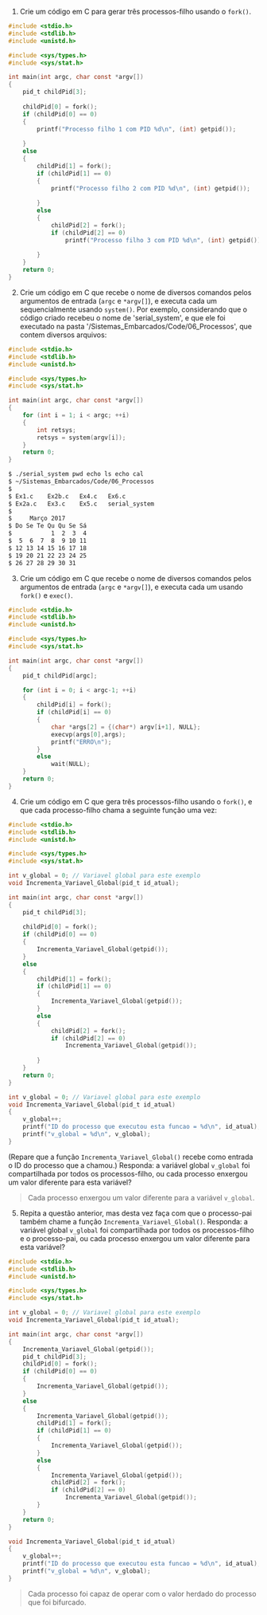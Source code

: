 1. Crie um código em C para gerar três processos-filho usando o `fork()`.

```c
#include <stdio.h>
#include <stdlib.h>
#include <unistd.h>

#include <sys/types.h>
#include <sys/stat.h>

int main(int argc, char const *argv[])
{
	pid_t childPid[3];
			
	childPid[0] = fork();
	if (childPid[0] == 0)
	{
		printf("Processo filho 1 com PID %d\n", (int) getpid());
		
	}
	else
	{
		childPid[1] = fork();
		if (childPid[1] == 0)
		{
			printf("Processo filho 2 com PID %d\n", (int) getpid());
			
		}
		else
		{
			childPid[2] = fork();
			if (childPid[2] == 0)
				printf("Processo filho 3 com PID %d\n", (int) getpid());
				
		}
	}
	return 0;
}
```

2. Crie um código em C que recebe o nome de diversos comandos pelos argumentos de entrada (`argc` e `*argv[]`), e executa cada um sequencialmente usando `system()`. Por exemplo, considerando que o código criado recebeu o nome de 'serial_system', e que ele foi executado na pasta '/Sistemas_Embarcados/Code/06_Processos', que contem diversos arquivos:

```c
#include <stdio.h>
#include <stdlib.h>
#include <unistd.h>

#include <sys/types.h>
#include <sys/stat.h>

int main(int argc, char const *argv[])
{
	for (int i = 1; i < argc; ++i)
	{
		int retsys;
		retsys = system(argv[i]);
	}
	return 0;
}
```

```bash
$ ./serial_system pwd echo ls echo cal
$ ~/Sistemas_Embarcados/Code/06_Processos
$
$ Ex1.c    Ex2b.c   Ex4.c   Ex6.c
$ Ex2a.c   Ex3.c    Ex5.c   serial_system
$
$     Março 2017
$ Do Se Te Qu Qu Se Sá
$           1  2  3  4
$  5  6  7  8  9 10 11
$ 12 13 14 15 16 17 18
$ 19 20 21 22 23 24 25
$ 26 27 28 29 30 31
```

3. Crie um código em C que recebe o nome de diversos comandos pelos argumentos de entrada (`argc` e `*argv[]`), e executa cada um usando `fork()` e `exec()`.

```c
#include <stdio.h>
#include <stdlib.h>
#include <unistd.h>

#include <sys/types.h>
#include <sys/stat.h>

int main(int argc, char const *argv[])
{
	pid_t childPid[argc];

	for (int i = 0; i < argc-1; ++i)
	{
		childPid[i] = fork();
		if (childPid[i] == 0)
		{
			char *args[2] = {(char*) argv[i+1], NULL};
			execvp(args[0],args);
			printf("ERRO\n");
		}	
		else
			wait(NULL);
	}
	return 0;
}
```

4. Crie um código em C que gera três processos-filho usando o `fork()`, e que cada processo-filho chama a seguinte função uma vez:

```c
#include <stdio.h>
#include <stdlib.h>
#include <unistd.h>

#include <sys/types.h>
#include <sys/stat.h>

int v_global = 0; // Variavel global para este exemplo
void Incrementa_Variavel_Global(pid_t id_atual);

int main(int argc, char const *argv[])
{
	pid_t childPid[3];
			
	childPid[0] = fork();
	if (childPid[0] == 0)
	{
		Incrementa_Variavel_Global(getpid());
	}
	else
	{
		childPid[1] = fork();
		if (childPid[1] == 0)
		{
			Incrementa_Variavel_Global(getpid());	
		}
		else
		{
			childPid[2] = fork();
			if (childPid[2] == 0)
				Incrementa_Variavel_Global(getpid());
				
		}
	}
	return 0;
}

```

```C
int v_global = 0; // Variavel global para este exemplo
void Incrementa_Variavel_Global(pid_t id_atual)
{
	v_global++;
	printf("ID do processo que executou esta funcao = %d\n", id_atual);
	printf("v_global = %d\n", v_global);
}
```

(Repare que a função `Incrementa_Variavel_Global()` recebe como entrada o ID do processo que a chamou.) Responda: a variável global `v_global` foi compartilhada por todos os processos-filho, ou cada processo enxergou um valor diferente para esta variável?

> Cada processo enxergou um valor diferente para a variável `v_global`.

5. Repita a questão anterior, mas desta vez faça com que o processo-pai também chame a função `Incrementa_Variavel_Global()`. Responda: a variável global `v_global` foi compartilhada por todos os processos-filho e o processo-pai, ou cada processo enxergou um valor diferente para esta variável?

```c
#include <stdio.h>
#include <stdlib.h>
#include <unistd.h>

#include <sys/types.h>
#include <sys/stat.h>

int v_global = 0; // Variavel global para este exemplo
void Incrementa_Variavel_Global(pid_t id_atual);

int main(int argc, char const *argv[])
{
	Incrementa_Variavel_Global(getpid());
	pid_t childPid[3];
	childPid[0] = fork();
	if (childPid[0] == 0)
	{
		Incrementa_Variavel_Global(getpid());
	}
	else
	{
		Incrementa_Variavel_Global(getpid());
		childPid[1] = fork();
		if (childPid[1] == 0)
		{
			Incrementa_Variavel_Global(getpid());	
		}
		else
		{
			Incrementa_Variavel_Global(getpid());
			childPid[2] = fork();
			if (childPid[2] == 0)
				Incrementa_Variavel_Global(getpid());
		}
	}
	return 0;
}

void Incrementa_Variavel_Global(pid_t id_atual)
{
	v_global++;
	printf("ID do processo que executou esta funcao = %d\n", id_atual);
	printf("v_global = %d\n", v_global);
}
```

> Cada processo foi capaz de operar com o valor herdado do processo que foi bifurcado.

